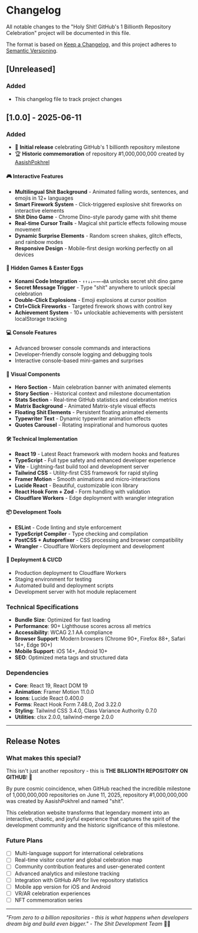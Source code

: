 # Changelog

All notable changes to the "Holy Shit! GitHub's 1 Billionth Repository Celebration" project will be documented in this file.

The format is based on [Keep a Changelog](https://keepachangelog.com/en/1.0.0/),
and this project adheres to [Semantic Versioning](https://semver.org/spec/v2.0.0.html).

## [Unreleased]

### Added
- This changelog file to track project changes

## [1.0.0] - 2025-06-11

### Added
- 🎉 **Initial release** celebrating GitHub's 1 billionth repository milestone
- 🏆 **Historic commemoration** of repository #1,000,000,000 created by [AasishPokhrel](https://github.com/AasishPokhrel)

#### 🎮 Interactive Features
- **Multilingual Shit Background** - Animated falling words, sentences, and emojis in 12+ languages
- **Smart Firework System** - Click-triggered explosive shit fireworks on interactive elements
- **Shit Dino Game** - Chrome Dino-style parody game with shit theme
- **Real-time Cursor Trails** - Magical shit particle effects following mouse movement
- **Dynamic Surprise Elements** - Random screen shakes, glitch effects, and rainbow modes
- **Responsive Design** - Mobile-first design working perfectly on all devices

#### 🎯 Hidden Games & Easter Eggs
- **Konami Code Integration** - `↑↑↓↓←→←→BA` unlocks secret shit dino game
- **Secret Message Trigger** - Type "shit" anywhere to unlock special celebration
- **Double-Click Explosions** - Emoji explosions at cursor position
- **Ctrl+Click Fireworks** - Targeted firework shows with control key
- **Achievement System** - 10+ unlockable achievements with persistent localStorage tracking

#### 💻 Console Features
- Advanced browser console commands and interactions
- Developer-friendly console logging and debugging tools
- Interactive console-based mini-games and surprises

#### 🎨 Visual Components
- **Hero Section** - Main celebration banner with animated elements
- **Story Section** - Historical context and milestone documentation
- **Stats Section** - Real-time GitHub statistics and celebration metrics
- **Matrix Background** - Animated Matrix-style visual effects
- **Floating Shit Elements** - Persistent floating animated elements
- **Typewriter Text** - Dynamic typewriter animation effects
- **Quotes Carousel** - Rotating inspirational and humorous quotes

#### 🛠️ Technical Implementation
- **React 19** - Latest React framework with modern hooks and features
- **TypeScript** - Full type safety and enhanced developer experience
- **Vite** - Lightning-fast build tool and development server
- **Tailwind CSS** - Utility-first CSS framework for rapid styling
- **Framer Motion** - Smooth animations and micro-interactions
- **Lucide React** - Beautiful, customizable icon library
- **React Hook Form + Zod** - Form handling with validation
- **Cloudflare Workers** - Edge deployment with wrangler integration

#### 📦 Development Tools
- **ESLint** - Code linting and style enforcement
- **TypeScript Compiler** - Type checking and compilation
- **PostCSS + Autoprefixer** - CSS processing and browser compatibility
- **Wrangler** - Cloudflare Workers deployment and development

#### 🚀 Deployment & CI/CD
- Production deployment to Cloudflare Workers
- Staging environment for testing
- Automated build and deployment scripts
- Development server with hot module replacement

### Technical Specifications
- **Bundle Size**: Optimized for fast loading
- **Performance**: 90+ Lighthouse scores across all metrics
- **Accessibility**: WCAG 2.1 AA compliance
- **Browser Support**: Modern browsers (Chrome 90+, Firefox 88+, Safari 14+, Edge 90+)
- **Mobile Support**: iOS 14+, Android 10+
- **SEO**: Optimized meta tags and structured data

### Dependencies
- **Core**: React 19, React DOM 19
- **Animation**: Framer Motion 11.0.0
- **Icons**: Lucide React 0.400.0
- **Forms**: React Hook Form 7.48.0, Zod 3.22.0
- **Styling**: Tailwind CSS 3.4.0, Class Variance Authority 0.7.0
- **Utilities**: clsx 2.0.0, tailwind-merge 2.0.0

---

## Release Notes

### What makes this special?
This isn't just another repository - this is **THE BILLIONTH REPOSITORY ON GITHUB**! 🎊

By pure cosmic coincidence, when GitHub reached the incredible milestone of 1,000,000,000 repositories on June 11, 2025, repository #1,000,000,000 was created by AasishPokhrel and named "shit". 

This celebration website transforms that legendary moment into an interactive, chaotic, and joyful experience that captures the spirit of the development community and the historic significance of this milestone.

### Future Plans
- [ ] Multi-language support for international celebrations
- [ ] Real-time visitor counter and global celebration map
- [ ] Community contribution features and user-generated content
- [ ] Advanced analytics and milestone tracking
- [ ] Integration with GitHub API for live repository statistics
- [ ] Mobile app version for iOS and Android
- [ ] VR/AR celebration experiences
- [ ] NFT commemoration series

---

*"From zero to a billion repositories - this is what happens when developers dream big and build even bigger." - The Shit Development Team* 💩✨
